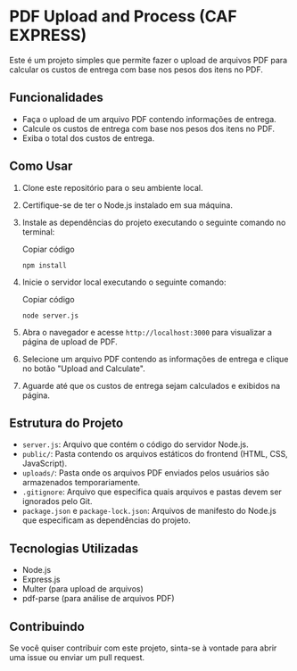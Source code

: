 PDF Upload and Process (CAF EXPRESS)
======================

Este é um projeto simples que permite fazer o upload de arquivos PDF para calcular os custos de entrega com base nos pesos dos itens no PDF.

Funcionalidades
---------------

-   Faça o upload de um arquivo PDF contendo informações de entrega.
-   Calcule os custos de entrega com base nos pesos dos itens no PDF.
-   Exiba o total dos custos de entrega.

Como Usar
---------

1.  Clone este repositório para o seu ambiente local.

2.  Certifique-se de ter o Node.js instalado em sua máquina.

3.  Instale as dependências do projeto executando o seguinte comando no terminal:

    Copiar código

    `npm install`

4.  Inicie o servidor local executando o seguinte comando:

    Copiar código

    `node server.js`

5.  Abra o navegador e acesse `http://localhost:3000` para visualizar a página de upload de PDF.

6.  Selecione um arquivo PDF contendo as informações de entrega e clique no botão "Upload and Calculate".

7.  Aguarde até que os custos de entrega sejam calculados e exibidos na página.

Estrutura do Projeto
--------------------

-   `server.js`: Arquivo que contém o código do servidor Node.js.
-   `public/`: Pasta contendo os arquivos estáticos do frontend (HTML, CSS, JavaScript).
-   `uploads/`: Pasta onde os arquivos PDF enviados pelos usuários são armazenados temporariamente.
-   `.gitignore`: Arquivo que especifica quais arquivos e pastas devem ser ignorados pelo Git.
-   `package.json` e `package-lock.json`: Arquivos de manifesto do Node.js que especificam as dependências do projeto.

Tecnologias Utilizadas
----------------------

-   Node.js
-   Express.js
-   Multer (para upload de arquivos)
-   pdf-parse (para análise de arquivos PDF)

Contribuindo
------------

Se você quiser contribuir com este projeto, sinta-se à vontade para abrir uma issue ou enviar um pull request.
